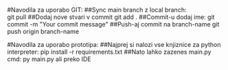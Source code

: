 #Navodila za uporabo GIT:
      ##Sync main branch z local branch:  
            git pull
      ##Dodaj nove stvari v commit 
            git add .
      ##Commit-u dodaj ime:
            git commit -m "Your commit message"
      ##Push-aj commit na branch-name
            git push origin branch-name

#Navodila za uporabo prototipa:
      ##Najprej si nalozi vse knjiznice za python interpreter: 
            pip install -r requirements.txt
      ##Nato lahko zazenes main.py
            cmd: py main.py
            ali preko IDE
